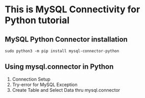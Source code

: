 # This is MySQL Connectivity for Python tutorial
## MySQL Python Connector installation
```
sudo python3 -m pip install mysql-connector-python
```


## Using mysql.connector in Python
1. Connection Setup
2. Try-error for MySQL Exception
3. Create Table and Select Data thru mysql.connector


